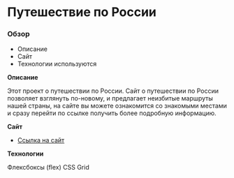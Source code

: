 #  Путешествие по России

### Обзор
* Описание
* Сайт
* Технологии используются

**Описание**

Этот проект о путешествии по России.
Сайт о путешествии по России позволяет взглянуть по-новому, и предлагает неизбитые маршруты нашей страны, на сайте вы можете ознакомится со знакомыми местами и сразу перейти по ссылке получить более подробную информацию.

**Сайт**

* [Ссылка на сайт](https://zzziimmaa.github.io/russian-travel/)

**Технологии**

Флексбоксы (flex)
CSS Grid
